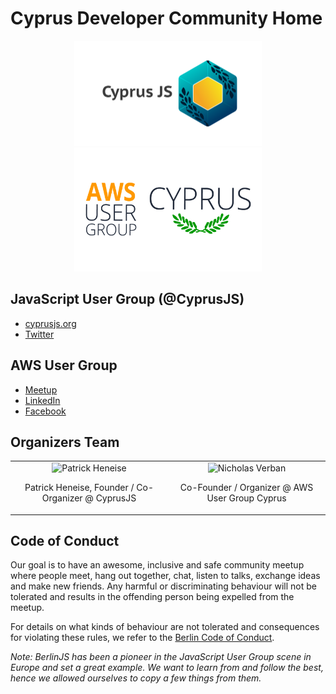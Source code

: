# Cyprus Developer Community Home

<p align="center">
  <a href="https://cdc.cy/cyprusjs" target="_blank"><img src="https://raw.githubusercontent.com/cyprus-developer-community/home/main/assets/cyprusjs.jpeg" width="300" height="168" /></a>
  <a href="https://cdc.cy/awsusergroup" target="_blank"><img src="https://raw.githubusercontent.com/cyprus-developer-community/home/main/assets/aws-user-group-cyprus.jpg" width="300" height="198" /></a>
</p>

## JavaScript User Group (@CyprusJS)

- [cyprusjs.org](https://cyprusjs.org)
- [Twitter](https://twitter.com/cyprusjs)

## AWS User Group

- [Meetup](https://www.meetup.com/aws-users-cyprus/)
- [LinkedIn](https://www.linkedin.com/groups/8915327/)
- [Facebook](https://www.facebook.com/groups/1064046920727809)

## Organizers Team

<table border="0" style="border:0;"><tr>
<td valign="top" width="25%" border="0" style="border: 0;">
  <div align="center">
    <img src="https://avatars.githubusercontent.com/patrickheneise?s=150" alt="Patrick Heneise"" width="150" height="150" />
    <p>Patrick Heneise, Founder / Co-Organizer @ CyprusJS</p>
  </div>
</td>
  <td valign="top" width="25%">
  <div align="center">
    <img src="https://avatars.githubusercontent.com/NVerban?s=150" alt="Nicholas Verban"" width="150" height="150" />
    <p>Co-Founder / Organizer @ AWS User Group Cyprus</p></p>
  </div>
</tr></table>

## Code of Conduct

Our goal is to have an awesome, inclusive and safe community meetup where people
meet, hang out together, chat, listen to talks, exchange ideas and make new
friends. Any harmful or discriminating behaviour will not be tolerated and
results in the offending person being expelled from the meetup.

For details on what kinds of behaviour are not tolerated and consequences for
violating these rules, we refer to the
[Berlin Code of Conduct](https://rubyberlin.github.io/code-of-conduct).

_Note: BerlinJS has been a pioneer in the JavaScript User Group scene in Europe
and set a great example. We want to learn from and follow the best, hence we
allowed ourselves to copy a few things from them._
